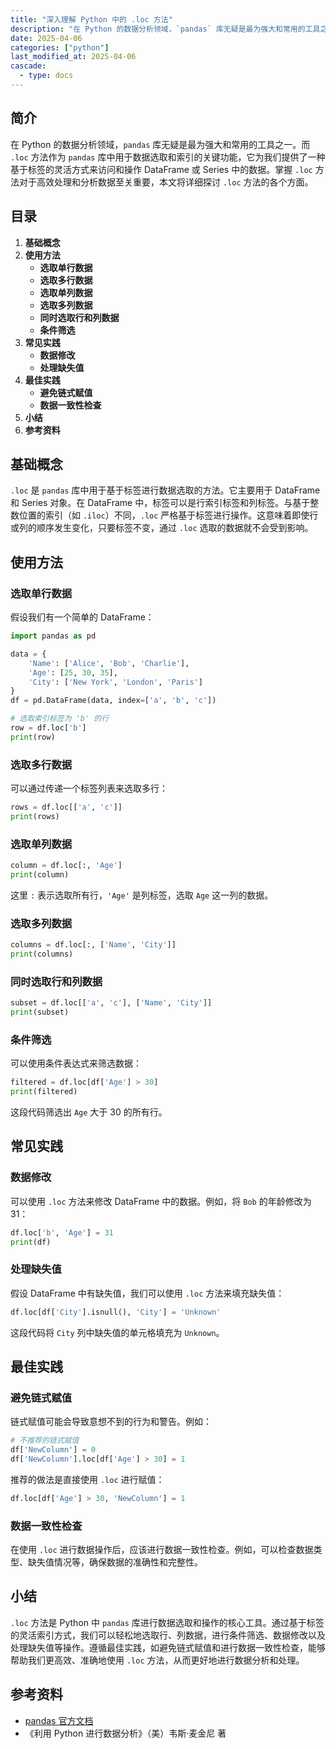 ```yaml
---
title: "深入理解 Python 中的 .loc 方法"
description: "在 Python 的数据分析领域，`pandas` 库无疑是最为强大和常用的工具之一。而 `.loc` 方法作为 `pandas` 库中用于数据选取和索引的关键功能，它为我们提供了一种基于标签的灵活方式来访问和操作 DataFrame 或 Series 中的数据。掌握 `.loc` 方法对于高效处理和分析数据至关重要，本文将详细探讨 `.loc` 方法的各个方面。"
date: 2025-04-06
categories: ["python"]
last_modified_at: 2025-04-06
cascade:
  - type: docs
---
```



## 简介
在 Python 的数据分析领域，`pandas` 库无疑是最为强大和常用的工具之一。而 `.loc` 方法作为 `pandas` 库中用于数据选取和索引的关键功能，它为我们提供了一种基于标签的灵活方式来访问和操作 DataFrame 或 Series 中的数据。掌握 `.loc` 方法对于高效处理和分析数据至关重要，本文将详细探讨 `.loc` 方法的各个方面。

<!-- more -->
## 目录
1. **基础概念**
2. **使用方法**
    - **选取单行数据**
    - **选取多行数据**
    - **选取单列数据**
    - **选取多列数据**
    - **同时选取行和列数据**
    - **条件筛选**
3. **常见实践**
    - **数据修改**
    - **处理缺失值**
4. **最佳实践**
    - **避免链式赋值**
    - **数据一致性检查**
5. **小结**
6. **参考资料**

## 基础概念
`.loc` 是 `pandas` 库中用于基于标签进行数据选取的方法。它主要用于 DataFrame 和 Series 对象。在 DataFrame 中，标签可以是行索引标签和列标签。与基于整数位置的索引（如 `.iloc`）不同，`.loc` 严格基于标签进行操作。这意味着即使行或列的顺序发生变化，只要标签不变，通过 `.loc` 选取的数据就不会受到影响。

## 使用方法

### 选取单行数据
假设我们有一个简单的 DataFrame：
```python
import pandas as pd

data = {
    'Name': ['Alice', 'Bob', 'Charlie'],
    'Age': [25, 30, 35],
    'City': ['New York', 'London', 'Paris']
}
df = pd.DataFrame(data, index=['a', 'b', 'c'])

# 选取索引标签为 'b' 的行
row = df.loc['b']
print(row)
```
### 选取多行数据
可以通过传递一个标签列表来选取多行：
```python
rows = df.loc[['a', 'c']]
print(rows)
```

### 选取单列数据
```python
column = df.loc[:, 'Age']
print(column)
```
这里 `:` 表示选取所有行，`'Age'` 是列标签，选取 `Age` 这一列的数据。

### 选取多列数据
```python
columns = df.loc[:, ['Name', 'City']]
print(columns)
```

### 同时选取行和列数据
```python
subset = df.loc[['a', 'c'], ['Name', 'City']]
print(subset)
```

### 条件筛选
可以使用条件表达式来筛选数据：
```python
filtered = df.loc[df['Age'] > 30]
print(filtered)
```
这段代码筛选出 `Age` 大于 30 的所有行。

## 常见实践

### 数据修改
可以使用 `.loc` 方法来修改 DataFrame 中的数据。例如，将 `Bob` 的年龄修改为 31：
```python
df.loc['b', 'Age'] = 31
print(df)
```

### 处理缺失值
假设 DataFrame 中有缺失值，我们可以使用 `.loc` 方法来填充缺失值：
```python
df.loc[df['City'].isnull(), 'City'] = 'Unknown'
```
这段代码将 `City` 列中缺失值的单元格填充为 `Unknown`。

## 最佳实践

### 避免链式赋值
链式赋值可能会导致意想不到的行为和警告。例如：
```python
# 不推荐的链式赋值
df['NewColumn'] = 0
df['NewColumn'].loc[df['Age'] > 30] = 1
```
推荐的做法是直接使用 `.loc` 进行赋值：
```python
df.loc[df['Age'] > 30, 'NewColumn'] = 1
```

### 数据一致性检查
在使用 `.loc` 进行数据操作后，应该进行数据一致性检查。例如，可以检查数据类型、缺失值情况等，确保数据的准确性和完整性。

## 小结
`.loc` 方法是 Python 中 `pandas` 库进行数据选取和操作的核心工具。通过基于标签的灵活索引方式，我们可以轻松地选取行、列数据，进行条件筛选、数据修改以及处理缺失值等操作。遵循最佳实践，如避免链式赋值和进行数据一致性检查，能够帮助我们更高效、准确地使用 `.loc` 方法，从而更好地进行数据分析和处理。

## 参考资料
- [pandas 官方文档](https://pandas.pydata.org/pandas-docs/stable/reference/api/pandas.DataFrame.loc.html)
- 《利用 Python 进行数据分析》（美）韦斯·麦金尼 著 